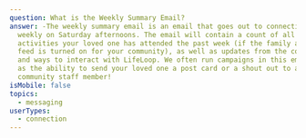 ```yaml
---
question: What is the Weekly Summary Email?
answer: -The weekly summary email is an email that goes out to connections
  weekly on Saturday afternoons. The email will contain a count of all
  activities your loved one has attended the past week (if the family activity
  feed is turned on for your community), as well as updates from the community
  and ways to interact with LifeLoop. We often run campaigns in this email such
  as the ability to send your loved one a post card or a shout out to a
  community staff member!
isMobile: false
topics:
  - messaging
userTypes:
  - connection
---
```

